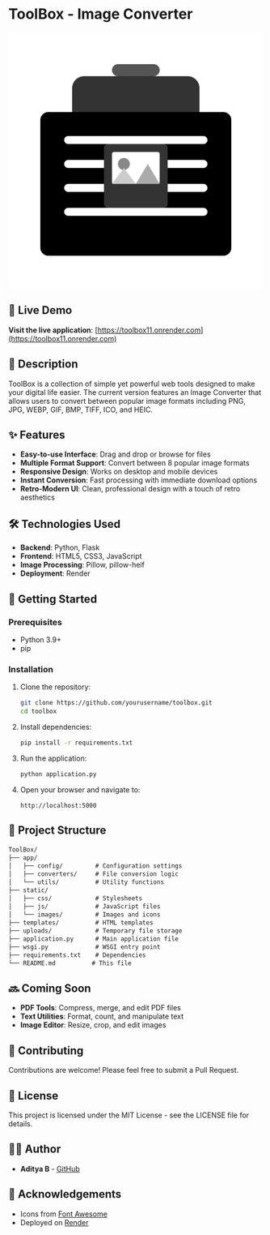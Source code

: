 # ToolBox - Image Converter

![ToolBox Logo](static/images/favicon.svg)

## 🔗 Live Demo

**Visit the live application**: [https://toolbox11.onrender.com](https://toolbox11.onrender.com)

## 📝 Description

ToolBox is a collection of simple yet powerful web tools designed to make your digital life easier. The current version features an Image Converter that allows users to convert between popular image formats including PNG, JPG, WEBP, GIF, BMP, TIFF, ICO, and HEIC.

## ✨ Features

- **Easy-to-use Interface**: Drag and drop or browse for files
- **Multiple Format Support**: Convert between 8 popular image formats
- **Responsive Design**: Works on desktop and mobile devices
- **Instant Conversion**: Fast processing with immediate download options
- **Retro-Modern UI**: Clean, professional design with a touch of retro aesthetics

## 🛠️ Technologies Used

- **Backend**: Python, Flask
- **Frontend**: HTML5, CSS3, JavaScript
- **Image Processing**: Pillow, pillow-heif
- **Deployment**: Render

## 🚀 Getting Started

### Prerequisites

- Python 3.9+
- pip

### Installation

1. Clone the repository:
   ```bash
   git clone https://github.com/yourusername/toolbox.git
   cd toolbox
   ```

2. Install dependencies:
   ```bash
   pip install -r requirements.txt
   ```

3. Run the application:
   ```bash
   python application.py
   ```

4. Open your browser and navigate to:
   ```
   http://localhost:5000
   ```

## 📁 Project Structure

```
ToolBox/
├── app/
│   ├── config/         # Configuration settings
│   ├── converters/     # File conversion logic
│   └── utils/          # Utility functions
├── static/
│   ├── css/            # Stylesheets
│   ├── js/             # JavaScript files
│   └── images/         # Images and icons
├── templates/          # HTML templates
├── uploads/            # Temporary file storage
├── application.py      # Main application file
├── wsgi.py             # WSGI entry point
├── requirements.txt    # Dependencies
└── README.md          # This file
```

## 🔜 Coming Soon

- **PDF Tools**: Compress, merge, and edit PDF files
- **Text Utilities**: Format, count, and manipulate text
- **Image Editor**: Resize, crop, and edit images

## 🤝 Contributing

Contributions are welcome! Please feel free to submit a Pull Request.

## 📄 License

This project is licensed under the MIT License - see the LICENSE file for details.

## 👨‍💻 Author

- **Aditya B** - [GitHub](https://github.com/AdityaB-11/)

## 🙏 Acknowledgements

- Icons from [Font Awesome](https://fontawesome.com/)
- Deployed on [Render](https://render.com) 